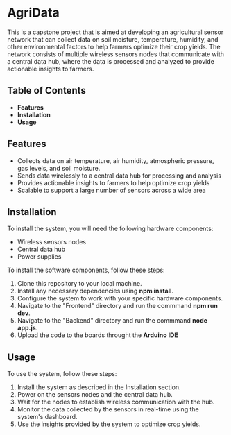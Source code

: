 # AgriData
This is a capstone project that is aimed at developing an agricultural sensor network that can collect data on soil moisture, temperature, humidity, and other environmental factors to help farmers optimize their crop yields. The network consists of multiple wireless sensors nodes that communicate with a central data hub, where the data is processed and analyzed to provide actionable insights to farmers.

## Table of Contents

 - **Features** 
 - **Installation** 
 - **Usage**

## Features

 - Collects data on air temperature, air humidity, atmospheric pressure, gas levels, and soil moisture. 
  - Sends data wirelessly to a central data hub for processing and analysis     
   - Provides actionable insights to farmers to help optimize crop yields
   - Scalable to support a large number of sensors across a wide area

## Installation

To install the system, you will need the following hardware components:

 - Wireless sensors nodes 
 - Central data hub 
 - Power supplies

To install the software components, follow these steps:

 1. Clone this repository to your local machine. 
 2. Install any necessary dependencies using **npm install**. 
 3. Configure the system to work with your specific hardware components.
 4. Navigate to the "Frontend" directory and run the commmand **npm run dev**.
 5. Navigate to the "Backend" directory and run the commmand **node app.js**.
 6. Upload the code to the boards throught the **Arduino IDE**

## Usage

To use the system, follow these steps:

 1. Install the system as described in the Installation section. 
 2. Power on the sensors nodes and the central data hub. 
 3. Wait for the nodes to establish wireless communication with the hub. 
 4. Monitor the data collected by the sensors in real-time using the system's dashboard.
 5. Use the insights provided by the system to optimize crop yields.
